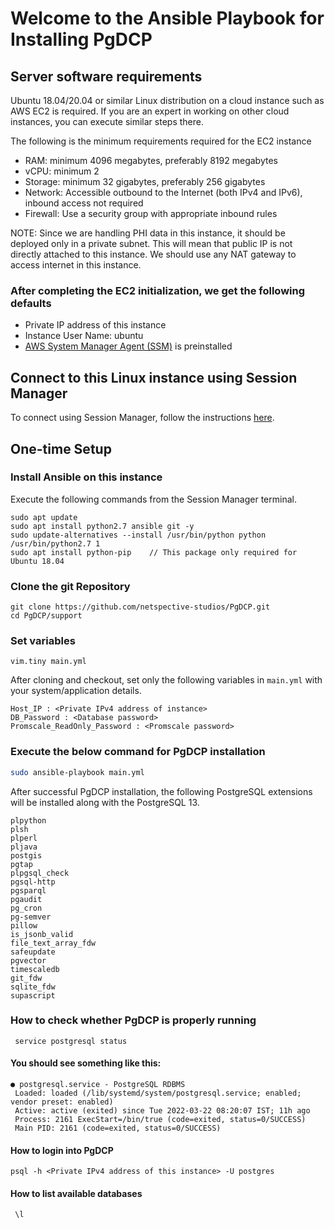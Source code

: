 # Welcome to the Ansible Playbook for Installing PgDCP

## Server software requirements
Ubuntu 18.04/20.04 or similar Linux distribution on a cloud instance such as AWS EC2 is required. If you are an expert in working on other cloud instances, you can execute similar steps there.

The following is the minimum requirements required for the EC2 instance
 - RAM: minimum 4096 megabytes, preferably 8192 megabytes
 - vCPU: minimum 2
 - Storage: minimum 32 gigabytes, preferably 256 gigabytes
 - Network: Accessible outbound to the Internet (both IPv4 and IPv6), inbound access not required
 - Firewall: Use a security group with appropriate inbound rules
 
NOTE: Since we are handling PHI data in this instance, it should be deployed only in a private subnet. This will mean that public IP is not directly attached to this instance. We should use any NAT gateway to access internet in this instance.
 
 ### After completing the EC2 initialization, we get the following defaults
 - Private IP address of this instance
 - Instance User Name: ubuntu
 - [AWS System Manager Agent (SSM)](https://docs.aws.amazon.com/systems-manager/latest/userguide/ssm-agent.html) is preinstalled
 
## Connect to this Linux instance using Session Manager
To connect using Session Manager, follow the instructions [here](https://docs.aws.amazon.com/AWSEC2/latest/UserGuide/session-manager.html).

## One-time Setup
### Install Ansible on this instance
Execute the following commands from the Session Manager terminal.
```
sudo apt update
sudo apt install python2.7 ansible git -y 
sudo update-alternatives --install /usr/bin/python python /usr/bin/python2.7 1
sudo apt install python-pip    // This package only required for Ubuntu 18.04 
```
### Clone the git Repository 
```
git clone https://github.com/netspective-studios/PgDCP.git
cd PgDCP/support
```

### Set variables
```
vim.tiny main.yml
```
After cloning and checkout, set only the following variables in `main.yml` with your system/application details.
```
Host_IP : <Private IPv4 address of instance>
DB_Password : <Database password>
Promscale_ReadOnly_Password : <Promscale password>
```
### Execute the below command for PgDCP installation
```bash 
sudo ansible-playbook main.yml
```

After successful PgDCP installation, the following PostgreSQL extensions will be installed along with the PostgreSQL 13.

    plpython
    plsh
    plperl
    pljava
    postgis
    pgtap
    plpgsql_check
    pgsql-http
    pgsparql
    pgaudit
    pg_cron
    pg-semver
    pillow
    is_jsonb_valid
    file_text_array_fdw
    safeupdate
    pgvector
    timescaledb
    git_fdw
    sqlite_fdw
    supascript
    
    
    
    
 ### How to check whether PgDCP is properly running
   
     service postgresql status
    
#### You should see something like this:
    
    ● postgresql.service - PostgreSQL RDBMS
     Loaded: loaded (/lib/systemd/system/postgresql.service; enabled; vendor preset: enabled)
     Active: active (exited) since Tue 2022-03-22 08:20:07 IST; 11h ago
     Process: 2161 ExecStart=/bin/true (code=exited, status=0/SUCCESS)
     Main PID: 2161 (code=exited, status=0/SUCCESS)
     
#### How to login into PgDCP
    psql -h <Private IPv4 address of this instance> -U postgres

#### How to list available databases 
     \l
